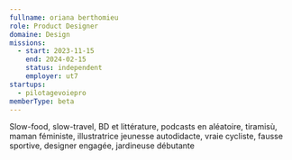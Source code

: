 ```yaml
---
fullname: oriana berthomieu
role: Product Designer
domaine: Design
missions:
  - start: 2023-11-15
    end: 2024-02-15
    status: independent
    employer: ut7
startups:
  - pilotagevoiepro
memberType: beta
---
```


Slow-food, slow-travel, BD et littérature, podcasts en aléatoire, tiramisù, maman féministe, illustratrice jeunesse autodidacte, vraie cycliste, fausse sportive, designer engagée, jardineuse débutante
